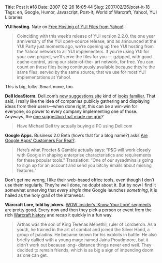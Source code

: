 Title: Post It #18
Date: 2007-02-26 16:05:44
Slug: 2007/02/26/post-it-18
Tags: en, Google, Humor, Javascript, Post-It, World of Warcraft, Yahoo!, YUI Libraries


**YUI hosting.** Nate on [Free Hosting of YUI Files from Yahoo!][1]:

> Coinciding with this week’s release of YUI version 2.2.0, the one year
anniversary of the YUI open-source release, and as announced at the YUI Party
just moments ago, we’re opening up free YUI hosting from the Yahoo! network to
all YUI implementers. If you’re using YUI for your own project, we’ll serve
the files for you — gzipped, with good cache-control, using our state-of-the-
art network, for free. You can count on these files being continuously
available because they’re the same files, served by the same source, that we
use for most YUI implementations at Yahoo!.

This is big, folks. Smart move, too.

**Dell IdeaStorm.** Dell.com’s [new suggestions site][2] kind of [looks familiar][3]. That said, I really like the idea of companies publicly gathering and displaying ideas from their users—when done right, this can be a win-win for everyone, so power to every company implementing one of those. Anyways, the [one suggestion that made me grin][4]?

> Have Michael Dell try actually buying a PC using Dell.com

**Google Apps.** Business 2.0 Beta (how’s that for a blog name?) asks [Are Google Apps’ Customers For Real?][5].

> Here’s what Procter & Gamble actually says: “P&G will work closely with
Google in shaping enterprise characteristics and requirements for these
popular tools.” Translation: “One of our sysadmins is going to sign up for an
account and send you bitchy emails about missing features.”

Don’t get me wrong, I like their web-based office tools, even though I don’t
use them regularly. They’re well done, no doubt about it. But by now I find it
somewhat unnerving that _every single time_ Google launches _something_, it is
hailed as the holy grail of the intarwebs.

**Warcraft Lore, told by jokers.** [WOW Insider’s ‘Know Your Lore’ segments][6] are pretty good. Every now and then they pick a person or event from the rich [Warcraft history][7] and recap it quickly in a fun way.

> Arthas was the son of King Terenas Menethil, ruler of Lordaeron. As a youth,
he trained in the art of combat and joined the Silver Hand, a group of
paladins. He became known for his exploits in battle. He also briefly dallied
with a young mage named Jaina Proudmoore, but it didn’t work out because long-
distance things never end well. They decided to remain friends, which is as
big a sign of impending doom as one can get.

   [1]: http://yuiblog.com/blog/2007/02/22/free-yui-hosting/
   [2]: http://www.dellideastorm.com/
   [3]: http://suggestions.yahoo.com/
   [4]: http://www.dellideastorm.com/article/show/61749/Have_Michael_Dell_try_actually_buying_a_PC_using_Dellcom
   [5]: http://blogs.business2.com/beta/2007/02/are_google_apps.html
   [6]: http://www.wowinsider.com/category/know-your-lore/
   [7]: http://www.worldofwarcraft.com/info/story/index.html
